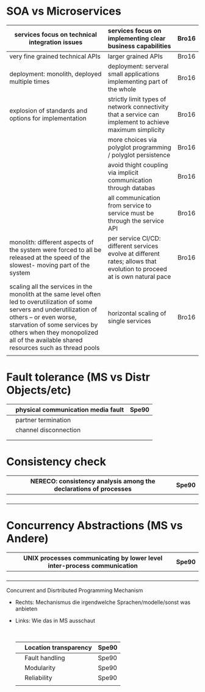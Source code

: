 # SOA vs Microservices

| services focus on technical integration issues | services focus on implementing clear business capabilities | Bro16 |
| ---------------------------------------- | :--------------------------------------- | :---: |
| very fine grained technical APIs         | larger grained APIs                      | Bro16 |
| deployment: monolith, deployed multiple times | deployment: serveral small applications implementing part of the whole | Bro16 |
| explosion of standards and options for implementation | strictly limit types of network connectivity that a service can implement to achieve maximum simplicity | Bro16 |
|                                          | more choices via polyglot programming / polyglot persistence | Bro16 |
|                                          | avoid thight coupling via implicit communication through databas | Bro16 |
|                                          | all communication from service to service must be through the service API | Bro16 |
| monolith: different aspects of the system were forced to all be released at the speed of the slowest- moving part of the system | per service CI/CD: different services evolve at different rates; allows that evolution to proceed at is own natural pace | Bro16 |
| scaling all the services in the monolith at the same level often led to overutilization of some servers and underutilization of others – or even worse, starvation of some services by others when they monopolized all of the available shared resources such as thread pools | horizontal scaling of single services    | Bro16 |
|                                          |                                          |       |

# Fault tolerance (MS vs Distr Objects/etc)

|      | physical communication media fault | Spe90 |
| ---- | ---------------------------------- | ----- |
|      | partner termination                |       |
|      | channel disconnection              |       |
|      |                                    |       |
|      |                                    |       |

# Consistency check

|      | NERECO: consistency analysis among the declarations of processes | Spe90 |
| ---- | ---------------------------------------- | ----- |
|      |                                          |       |
|      |                                          |       |
|      |                                          |       |
|      |                                          |       |

# Concurrency Abstractions (MS vs Andere)

|      | UNIX processes communicating by lower level inter-process communication | Spe90 |
| ---- | ---------------------------------------- | ----- |
|      |                                          |       |
|      |                                          |       |
|      |                                          |       |
|      |                                          |       |

Concurrent and Disrtributed Programming Mechanism

* Rechts: Mechanismus die irgendwelche Sprachen/modelle/sonst was anbieten


* Links: Wie das in MS ausschaut

  ​

  |      | Location transparency | Spe90 |
  | ---- | --------------------- | ----- |
  |      | Fault handling        | Spe90 |
  |      | Modularity            | Spe90 |
  |      | Reliability           | Spe90 |
  |      |                       |       |

   
